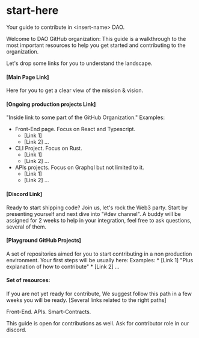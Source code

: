 # start-here
Your guide to contribute in &lt;insert-name> DAO.

Welcome to <Name> DAO GitHub organization: 
This guide is a walkthrough to the most important resources to help you get started and contributing to the organization.

Let's drop some links for you to understand the landscape.

#### [Main Page Link] 
Here for you to get a clear view of the mission & vision.

#### [Ongoing production projects Link] 
"Inside link to some part of the GitHub Organization."
Examples:
  * Front-End page. Focus on React and Typescript.
    * [Link 1]
    * [Link 2]
    ...
  * CLI Project. Focus on Rust.
    * [Link 1]
    * [Link 2]
    ...
  * APIs projects. Focus on Graphql but not limited to it.
    * [Link 1]
    * [Link 2]
    ...
    
#### [Discord Link] 
Ready to start shipping code? Join us, let's rock the Web3 party. Start by presenting yourself and next dive into "#dev channel".
A buddy will be assigned for <time-frame> 2 weeks to help in your integration, feel free to ask questions, several of them.

#### [Playground GitHub Projects]
A set of repositories aimed for you to start contributing in a non production environment. Your first steps will be usually here:
Examples:
    * [Link 1] "Plus explanation of how to contribute"
    * [Link 2]
    ...
    
    
#### Set of resources:
If you are not yet ready for contribute, We suggest follow this path in a few weeks you will be ready.
[Several links related to the right paths]

Front-End.
APIs.
Smart-Contracts.

This guide is open for contributions as well.
Ask for contributor role in our discord.
